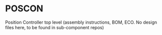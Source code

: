 POSCON
======

Position Controller top level (assembly instructions, BOM, ECO. No design files here, to be found in sub-component repos)
